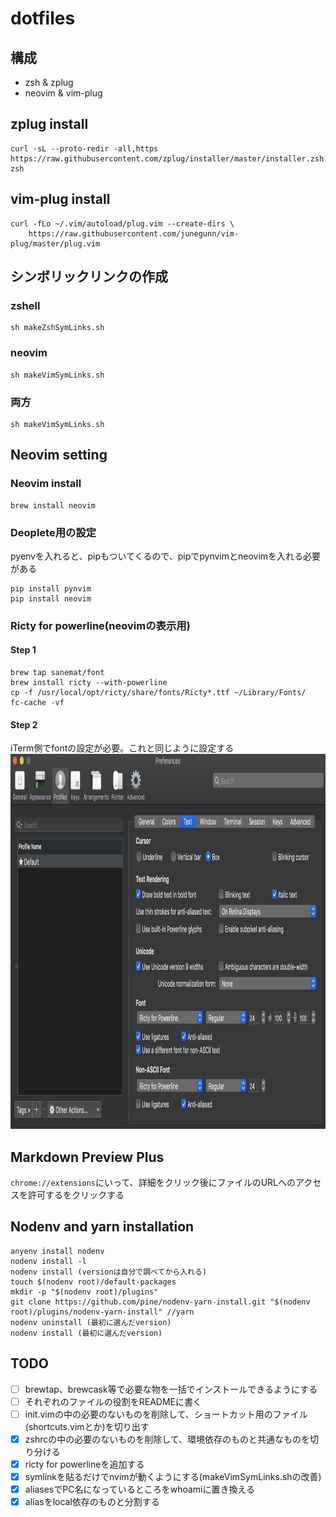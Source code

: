 # dotfiles
## 構成
- zsh & zplug
- neovim & vim-plug

## zplug install
```
curl -sL --proto-redir -all,https https://raw.githubusercontent.com/zplug/installer/master/installer.zsh| zsh
```

## vim-plug install
```
curl -fLo ~/.vim/autoload/plug.vim --create-dirs \
    https://raw.githubusercontent.com/junegunn/vim-plug/master/plug.vim
```

## シンボリックリンクの作成
### zshell
```
sh makeZshSymLinks.sh
```

### neovim
```
sh makeVimSymLinks.sh
```

### 両方
```
sh makeVimSymLinks.sh
```

## Neovim setting
### Neovim install
```
brew install neovim
```
### Deoplete用の設定
pyenvを入れると、pipもついてくるので、pipでpynvimとneovimを入れる必要がある
```
pip install pynvim
pip install neovim
```

### Ricty for powerline(neovimの表示用)
#### Step 1
```
brew tap sanemat/font
brew install ricty --with-powerline
cp -f /usr/local/opt/ricty/share/fonts/Ricty*.ttf ~/Library/Fonts/
fc-cache -vf
```

#### Step 2 
iTerm側でfontの設定が必要。これと同じように設定する  
<img src="./iterm_setting.png" height="600px">

## Markdown Preview Plus
`chrome://extensions`にいって、詳細をクリック後にファイルのURLへのアクセスを許可するをクリックする

## Nodenv and yarn installation
```
anyenv install nodenv
nodenv install -l
nodenv install (versionは自分で調べてから入れる)
touch $(nodenv root)/default-packages
mkdir -p "$(nodenv root)/plugins"
git clone https://github.com/pine/nodenv-yarn-install.git "$(nodenv root)/plugins/nodenv-yarn-install" //yarn
nodenv uninstall (最初に選んだversion)
nodenv install (最初に選んだversion)
```

## TODO
- [ ] brewtap、brewcask等で必要な物を一括でインストールできるようにする
- [ ] それぞれのファイルの役割をREADMEに書く
- [ ] init.vimの中の必要のないものを削除して、ショートカット用のファイル(shortcuts.vimとか)を切り出す
- [x] zshrcの中の必要のないものを削除して、環境依存のものと共通なものを切り分ける
- [x] ricty for powerlineを追加する
- [x] symlinkを貼るだけでnvimが動くようにする(makeVimSymLinks.shの改善)
- [x] aliasesでPC名になっているところをwhoamiに置き換える
- [x] aliasをlocal依存のものと分割する
